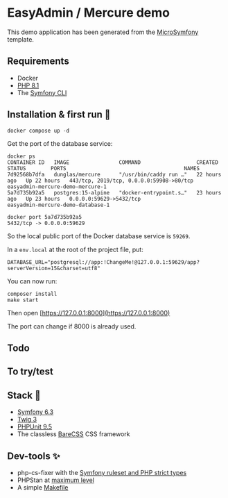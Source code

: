 # EasyAdmin / Mercure demo

This demo application has been generated from the [MicroSymfony](https://github.com/strangebuzz/MicroSymfony)
template.


## Requirements

* Docker
* [PHP 8.1](https://www.php.net/releases/8.1/en.php)
* The [Symfony CLI](https://symfony.com/download)


## Installation & first run 🚀

    docker compose up -d

Get the port of the database service:

    docker ps
    CONTAINER ID   IMAGE                COMMAND                  CREATED        STATUS        PORTS                                      NAMES
    7d92568b7dfa   dunglas/mercure      "/usr/bin/caddy run …"   22 hours ago   Up 22 hours   443/tcp, 2019/tcp, 0.0.0.0:59908->80/tcp   easyadmin-mercure-demo-mercure-1
    5a7d735b92a5   postgres:15-alpine   "docker-entrypoint.s…"   23 hours ago   Up 23 hours   0.0.0.0:59629->5432/tcp                    easyadmin-mercure-demo-database-1
    
    docker port 5a7d735b92a5
    5432/tcp -> 0.0.0.0:59629

So the local public port of the Docker database service is `59269`.

In a `env.local` at the root of the project file, put:

    DATABASE_URL="postgresql://app:!ChangeMe!@127.0.0.1:59629/app?serverVersion=15&charset=utf8"

You can now run:

    composer install
    make start

Then open [https://127.0.0.1:8000](https://127.0.0.1:8000)

The port can change if 8000 is already used.


## Todo


## To try/test


## Stack 🔗

* [Symfony 6.3](https://symfony.com)
* [Twig 3](https://twig.symfony.com)
* [PHPUnit 9.5](https://phpunit.de)
* The classless [BareCSS](http://barecss.com) CSS framework 


## Dev-tools ✨
 
* php-cs-fixer with the [Symfony ruleset and PHP strict types](https://github.com/strangebuzz/MicroSymfony/blob/main/.php-cs-fixer.dist.php)
* PHPStan at [maximum level](https://github.com/strangebuzz/MicroSymfony/blob/main/phpstan.neon)
* A simple [Makefile](https://github.com/strangebuzz/MicroSymfony/blob/main/Makefile)

